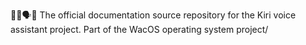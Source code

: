 🍏️⛰️🗣️📖️ The official documentation source repository for the Kiri voice assistant project. Part of the WacOS operating system project/
